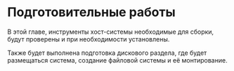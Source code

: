 # Подготовительные работы

В этой главе, инструменты хост-системы необходимые для сборки, будут проверены и при необходимости установлены. 

Также будет выполнена подготовка дискового раздела, где будет размещаться система, создание файловой системы и её монтирование.
